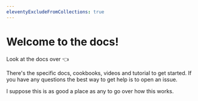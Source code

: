 ```yaml
---
eleventyExcludeFromCollections: true
---
```

# Welcome to the docs!
Look at the docs over 👈 

There's the specific docs, cookbooks, videos and tutorial to get started.  If you have any questions the best way to get help is to open an issue.

I suppose this is as good a place as any to go over how this works.
